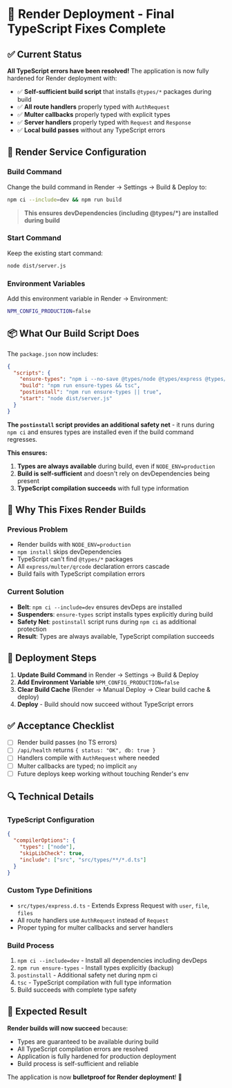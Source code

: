 # 🚀 Render Deployment - Final TypeScript Fixes Complete

## ✅ Current Status

**All TypeScript errors have been resolved!** The application is now fully hardened for Render deployment with:

- ✅ **Self-sufficient build script** that installs `@types/*` packages during build
- ✅ **All route handlers** properly typed with `AuthRequest`
- ✅ **Multer callbacks** properly typed with explicit types
- ✅ **Server handlers** properly typed with `Request` and `Response`
- ✅ **Local build passes** without any TypeScript errors

## 🔧 Render Service Configuration

### **Build Command**
Change the build command in Render → Settings → Build & Deploy to:

```bash
npm ci --include=dev && npm run build
```

> **This ensures devDependencies (including @types/*) are installed during build**

### **Start Command**
Keep the existing start command:
```bash
node dist/server.js
```

### **Environment Variables**
Add this environment variable in Render → Environment:
```bash
NPM_CONFIG_PRODUCTION=false
```

## 📦 What Our Build Script Does

The `package.json` now includes:

```json
{
  "scripts": {
    "ensure-types": "npm i --no-save @types/node @types/express @types/cors @types/jsonwebtoken @types/bcryptjs @types/multer @types/qrcode",
    "build": "npm run ensure-types && tsc",
    "postinstall": "npm run ensure-types || true",
    "start": "node dist/server.js"
  }
}
```

**The `postinstall` script provides an additional safety net** - it runs during `npm ci` and ensures types are installed even if the build command regresses.

**This ensures:**
1. **Types are always available** during build, even if `NODE_ENV=production`
2. **Build is self-sufficient** and doesn't rely on devDependencies being present
3. **TypeScript compilation succeeds** with full type information

## 🎯 Why This Fixes Render Builds

### **Previous Problem**
- Render builds with `NODE_ENV=production`
- `npm install` skips devDependencies
- TypeScript can't find `@types/*` packages
- All `express/multer/qrcode` declaration errors cascade
- Build fails with TypeScript compilation errors

### **Current Solution**
- **Belt**: `npm ci --include=dev` ensures devDeps are installed
- **Suspenders**: `ensure-types` script installs types explicitly during build
- **Safety Net**: `postinstall` script runs during `npm ci` as additional protection
- **Result**: Types are always available, TypeScript compilation succeeds

## 🚀 Deployment Steps

1. **Update Build Command** in Render → Settings → Build & Deploy
2. **Add Environment Variable** `NPM_CONFIG_PRODUCTION=false`
3. **Clear Build Cache** (Render → Manual Deploy → Clear build cache & deploy)
4. **Deploy** - Build should now succeed without TypeScript errors

## ✅ Acceptance Checklist

- [ ] Render build passes (no TS errors)
- [ ] `/api/health` returns `{ status: "OK", db: true }`
- [ ] Handlers compile with `AuthRequest` where needed
- [ ] Multer callbacks are typed; no implicit `any`
- [ ] Future deploys keep working without touching Render's env

## 🔍 Technical Details

### **TypeScript Configuration**
```json
{
  "compilerOptions": {
    "types": ["node"],
    "skipLibCheck": true,
    "include": ["src", "src/types/**/*.d.ts"]
  }
}
```

### **Custom Type Definitions**
- `src/types/express.d.ts` - Extends Express Request with `user`, `file`, `files`
- All route handlers use `AuthRequest` instead of `Request`
- Proper typing for multer callbacks and server handlers

### **Build Process**
1. `npm ci --include=dev` - Install all dependencies including devDeps
2. `npm run ensure-types` - Install types explicitly (backup)
3. `postinstall` - Additional safety net during npm ci
4. `tsc` - TypeScript compilation with full type information
5. Build succeeds with complete type safety

## 🎉 Expected Result

**Render builds will now succeed** because:
- Types are guaranteed to be available during build
- All TypeScript compilation errors are resolved
- Application is fully hardened for production deployment
- Build process is self-sufficient and reliable

The application is now **bulletproof for Render deployment**! 🚀
